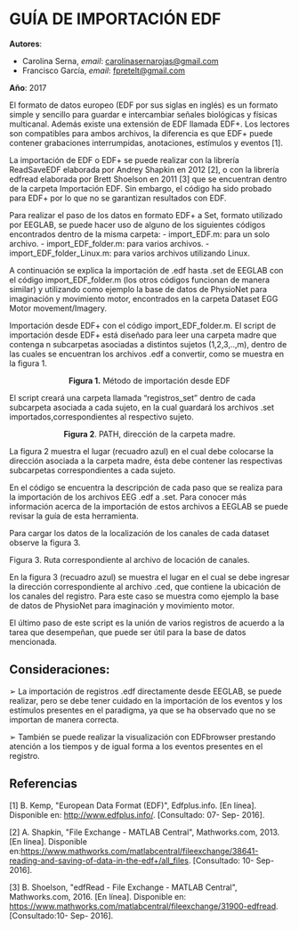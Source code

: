 # GUÍA DE IMPORTACIÓN EDF

**Autores**: 
* Carolina Serna, *email*: carolinasernarojas@gmail.com
* Francisco García, *email*: fpretelt@gmail.com

**Año**: 2017 

El formato de datos europeo (EDF por sus siglas en inglés) es un formato simple y sencillo para guardar e intercambiar señales biológicas y físicas multicanal. Además existe una extensión de EDF llamada EDF+. Los lectores son compatibles para ambos archivos, la diferencia es que EDF+ puede contener grabaciones interrumpidas, anotaciones, estímulos y eventos [1].

La importación de EDF o EDF+ se puede realizar con la librería ReadSaveEDF elaborada por Andrey Shapkin en 2012 [2], o con la librería edfread elaborada por Brett Shoelson en 2011 [3] que se encuentran dentro de la carpeta Importación EDF. Sin embargo, el código ha sido probado para EDF+ por lo que no se garantizan resultados con EDF.

Para realizar el paso de los datos en formato EDF+ a Set, formato utilizado por EEGLAB, se puede hacer uso de alguno de los siguientes códigos encontrados dentro de la misma carpeta:
    - import_EDF.m: para un solo archivo.
    - import_EDF_folder.m: para varios archivos.
    - import_EDF_folder_Linux.m: para varios archivos utilizando Linux.
  
A continuación se explica la importación de .edf hasta .set de EEGLAB con el código import_EDF_folder.m (los otros códigos funcionan de manera similar) y utilizando como ejemplo la base de datos de PhysioNet para imaginación y movimiento motor, encontrados en la carpeta Dataset EGG Motor movement/Imagery.

Importación desde EDF+ con el código ​import_EDF_folder.m. El script de importación desde EDF+ está diseñado para leer una carpeta madre que contenga n subcarpetas asociadas a distintos sujetos (1,2,3,..,m), dentro de las cuales se encuentran los archivos .edf a convertir, como se muestra en la figura 1.

<center>
<b>Figura 1.</b>​ Método de importación desde EDF
</center>

El script creará una carpeta llamada “registros_set” dentro de cada subcarpeta asociada a cada sujeto, en la cual guardará los archivos .set importados,correspondientes al respectivo sujeto.

<center>
<b>Figura 2</b>.​ PATH, dirección de la carpeta madre.
</center>

La figura 2 muestra el lugar (recuadro azul) en el cual debe colocarse la dirección asociada a la carpeta madre, ésta debe contener las respectivas subcarpetas correspondientes a cada sujeto.

En el código se encuentra la descripción de cada paso que se realiza para la importación de los archivos EEG .edf a .set. Para conocer más información acerca de la importación de estos archivos a EEGLAB se puede revisar la guía de esta herramienta.

Para cargar los datos de la localización de los canales de cada dataset observe la figura 3.

Figura 3.​ Ruta correspondiente al archivo de locación de canales.

En la figura 3 (recuadro azul) se muestra el lugar en el cual se debe ingresar la dirección correspondiente al archivo .ced, que contiene la ubicación de los canales del registro. Para este caso se muestra como ejemplo la base de datos de PhysioNet para imaginación y movimiento motor.

El último paso de este script es la unión de varios registros de acuerdo a la tarea que desempeñan, que puede ser útil para la base de datos mencionada.

## Consideraciones:

➢ La importación de registros .edf directamente desde EEGLAB, se puede
realizar, pero se debe tener cuidado en la importación de los eventos y los
estímulos presentes en el paradigma, ya que se ha observado que no se
importan de manera correcta.

➢ También se puede realizar la visualización con EDFbrowser prestando
atención a los tiempos y de igual forma a los eventos presentes en el registro.

## Referencias

[1] B. Kemp, "European Data Format (EDF)", Edfplus.info. [En línea]. Disponible en: http://www.edfplus.info/. [Consultado: 07- Sep- 2016].

[2] A. Shapkin, "File Exchange - MATLAB Central", Mathworks.com, 2013. [En
línea]. Disponible en:https://www.mathworks.com/matlabcentral/fileexchange/38641-reading-and-saving-of-data-in-the-edf+/all_files. [Consultado: 10- Sep- 2016].

[3] B. Shoelson, "edfRead - File Exchange - MATLAB Central", Mathworks.com,
2016. [En línea]. Disponible en: https://www.mathworks.com/matlabcentral/fileexchange/31900-edfread. [Consultado:10- Sep- 2016].